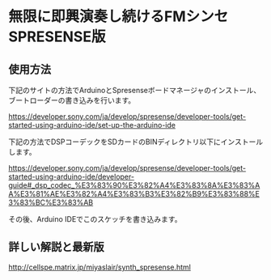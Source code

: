 # 無限に即興演奏し続けるFMシンセ SPRESENSE版

## 使用方法

下記のサイトの方法でArduinoとSpresenseボードマネージャのインストール、ブートローダーの書き込みを行います。

https://developer.sony.com/ja/develop/spresense/developer-tools/get-started-using-arduino-ide/set-up-the-arduino-ide


下記の方法でDSPコーデックをSDカードのBINディレクトリ以下にインストールします。

https://developer.sony.com/ja/develop/spresense/developer-tools/get-started-using-arduino-ide/developer-guide#_dsp_codec_%E3%83%90%E3%82%A4%E3%83%8A%E3%83%AA%E3%81%AE%E3%82%A4%E3%83%B3%E3%82%B9%E3%83%88%E3%83%BC%E3%83%AB


その後、Arduino IDEでこのスケッチを書き込みます。

## 詳しい解説と最新版

http://cellspe.matrix.jp/miyaslair/synth_spresense.html
